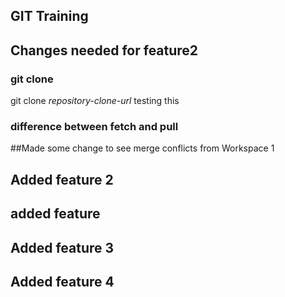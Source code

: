 ## GIT Training
## Changes needed for feature2
### git clone 

git clone *repository-clone-url*  testing this

### difference between fetch and pull

##Made some change to see merge conflicts from Workspace 1

## Added feature 2

## added feature

## Added feature 3
## Added feature 4
